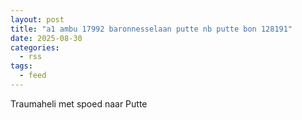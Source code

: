 ```yaml
---
layout: post
title: "a1 ambu 17992 baronnesselaan putte nb putte bon 128191"
date: 2025-08-30
categories: 
  - rss
tags: 
  - feed
---
```


Traumaheli met spoed naar Putte

